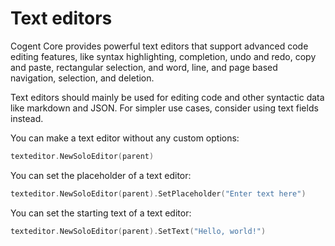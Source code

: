 # Text editors

Cogent Core provides powerful text editors that support advanced code editing features, like syntax highlighting, completion, undo and redo, copy and paste, rectangular selection, and word, line, and page based navigation, selection, and deletion.

Text editors should mainly be used for editing code and other syntactic data like markdown and JSON. For simpler use cases, consider using text fields instead.

You can make a text editor without any custom options:

```Go
texteditor.NewSoloEditor(parent)
```

You can set the placeholder of a text editor:

```Go
texteditor.NewSoloEditor(parent).SetPlaceholder("Enter text here")
```

You can set the starting text of a text editor:

```Go
texteditor.NewSoloEditor(parent).SetText("Hello, world!")
```
